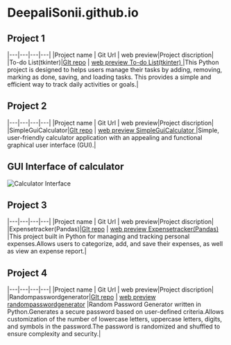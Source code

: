 # DeepaliSonii.github.io

## Project 1


|---|---|---|---|
|Project name | Git Url | web preview|Project discription|
|To-do List(tkinter)|[GIt repo](https://github.com/DeepaliSonii/To-do-List-tkinter-) | [web preview To-do List(tkinter) ](https://github.com/DeepaliSonii/To-do-List-tkinter-) |This Python project is designed to helps users manage their tasks by adding, removing, marking as done, saving, and loading tasks. This provides a simple and efficient way to track daily activities or goals.|




## Project 2

|---|---|---|---|
|Project name | Git Url | web preview|Project discription|
|SimpleGuiCalculator|[GIt repo](https://github.com/DeepaliSonii/SimpleGuiCalculator) | [web preview SimpleGuiCalculator ](https://github.com/DeepaliSonii/SimpleGuiCalculator) |Simple, user-friendly calculator application with an appealing and functional graphical user interface (GUI).|
## GUI Interface of calculator
![Calculator Interface](Interface.png)

## Project 3

|---|---|---|---|
|Project name | Git Url | web preview|Project discription|
|Expensetracker(Pandas)|[GIt repo](https://github.com/DeepaliSonii/Expensetracker) | [web preview Expensetracker(Pandas) ](https://github.com/DeepaliSonii/Expensetracker) |This  project built in Python for managing and tracking personal expenses.Allows users to categorize, add, and save their expenses, as well as view an expense report.|


## Project 4

|---|---|---|---|
|Project name | Git Url | web preview|Project discription|
|Randompasswordgenerator|[GIt repo](https://github.com/DeepaliSonii/randompasswordgenerator.git) | [web preview randompasswordgenerator](https://github.com/DeepaliSonii/randompasswordgenerator) |Random Password Generator written in Python.Generates a secure password based on user-defined criteria.Allows customization of the number of lowercase letters, uppercase letters, digits, and symbols in the password.The password is randomized and shuffled to ensure complexity and security.|

